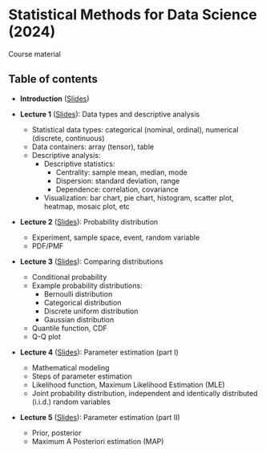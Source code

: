 # Statistical Methods for Data Science (2024)

Course material

## Table of contents

+ **Introduction** ([Slides](./lectures/introduction_handout.pdf))
+ **Lecture 1** ([Slides](./lectures/l1_handout.pdf)): Data types and descriptive analysis
  + Statistical data types: categorical (nominal, ordinal), numerical (discrete, continuous)
  + Data containers: array (tensor), table
  + Descriptive analysis:
    + Descriptive statistics:
      + Centrality: sample mean, median, mode
      + Dispersion: standard deviation, range
      + Dependence: correlation, covariance
    + Visualization: bar chart, pie chart, histogram, scatter plot, heatmap, mosaic plot, etc

+ **Lecture 2** ([Slides](./lectures/l2_handout.pdf)): Probability distribution
  + Experiment, sample space, event, random variable
  + PDF/PMF

+ **Lecture 3** ([Slides](./lectures/l3_handout.pdf)): Comparing distributions
  + Conditional probability
  + Example probability distributions:
    + Bernoulli distribution
    + Categorical distribution
    + Discrete uniform distribution
    + Gaussian distribution
  + Quantile function, CDF
  + Q-Q plot

+ **Lecture 4** ([Slides](./lectures/l4_handout.pdf)): Parameter estimation (part I)
  + Mathematical modeling
  + Steps of parameter estimation
  + Likelihood function, Maximum Likelihood Estimation (MLE)
  + Joint probability distribution, independent and identically distributed (i.i.d.) random variables
  
+ **Lecture 5** ([Slides](./lectures/l5_handout.pdf)): Parameter estimation (part II)
  + Prior, posterior
  + Maximum A Posteriori estimation (MAP)
